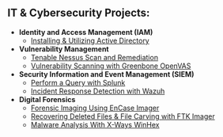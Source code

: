 <h2>IT & Cybersecurity Projects:</h2>

- <b>Identity and Access Management (IAM)</b>
  - [Installing & Utilizing Active Directory](https://github.com/Hashdan-M/Utilizing-Active-Directory)
- <b>Vulnerability Management</b>
  - [Tenable Nessus Scan and Remediation](https://github.com/Hashdan-M/Tenable-Nessus-Scan-and-Remediation)
  - [Vulnerability Scanning with Greenbone OpenVAS](https://github.com/Hashdan-M/Vulnerability-Scanning-with-Greenbone-OpenVAS)
- <b>Security Information and Event Management (SIEM)</b>
  - [Perform a Query with Splunk](https://github.com/Hashdan-M/Perform-a-query-with-Splunk)
  - [Incident Response Detection with Wazuh](https://github.com/Hashdan-M/Incident-Response-Detection-with-Wazuh)
- <b>Digital Forensics</b>
  - [Forensic Imaging Using EnCase Imager](https://github.com/Hashdan-M/Forensic-Imaging-Using-EnCase-Imager)
  - [Recovering Deleted Files & File Carving with FTK Imager](https://github.com/Hashdan-M/Recovering-Deleted-Files-File-Carving-with-FTK-Imager)
  - [Malware Analysis With X-Ways WinHex](https://github.com/Hashdan-M/Malware-Analysis-With-X-Ways-WinHex)

